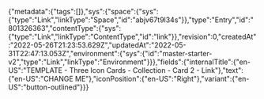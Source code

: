 {"metadata":{"tags":[]},"sys":{"space":{"sys":{"type":"Link","linkType":"Space","id":"abjv67t9l34s"}},"type":"Entry","id":"801326363","contentType":{"sys":{"type":"Link","linkType":"ContentType","id":"link"}},"revision":0,"createdAt":"2022-05-26T21:23:53.629Z","updatedAt":"2022-05-31T22:47:13.053Z","environment":{"sys":{"id":"master-starter-v2","type":"Link","linkType":"Environment"}}},"fields":{"internalTitle":{"en-US":"TEMPLATE - Three Icon Cards - Collection - Card 2 - Link"},"text":{"en-US":"CHANGE ME"},"iconPosition":{"en-US":"Right"},"variant":{"en-US":"button-outlined"}}}